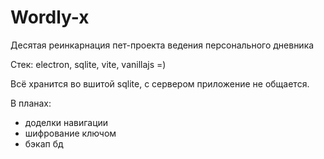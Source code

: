 # Wordly-x

Десятая реинкарнация пет-проекта ведения персонального дневника

Стек: electron, sqlite, vite, vanillajs =)

Всё хранится во вшитой sqlite, с сервером приложение не общается.

В планах:

- доделки навигации
- шифрование ключом
- бэкап бд

